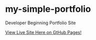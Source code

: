 # my-simple-portfolio
Developer Beginning Portfolio Site

[View Live Site Here on GtHub Pages!](https://drvicki.github.io/my-simple-portfolio/)
